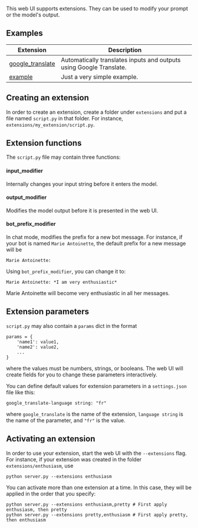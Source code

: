 This web UI supports extensions. They can be used to modify your prompt or the model's output.

## Examples

|Extension|Description|
|---------|-----------|
|[google_translate](https://github.com/oobabooga/text-generation-webui/blob/main/extensions/google_translate/script.py)| Automatically translates inputs and outputs using Google Translate.|
|[example](https://github.com/oobabooga/text-generation-webui/blob/main/extensions/example/script.py)| Just a very simple example.|

## Creating an extension

In order to create an extension, create a folder under `extensions` and put a file named `script.py` in that folder. For instance, `extensions/my_extension/script.py`. 

## Extension functions

The `script.py` file may contain three functions:

#### input_modifier

Internally changes your input string before it enters the model.

#### output_modifier

Modifies the model output before it is presented in the web UI.

#### bot_prefix_modifier

In chat mode, modifies the prefix for a new bot message. For instance, if your bot is named `Marie Antoinette`, the default prefix for a new message will be

```
Marie Antoinette:
```

Using `bot_prefix_modifier`, you can change it to:

```
Marie Antoinette: *I am very enthusiastic*
```
 
Marie Antoinette will become very enthusiastic in all her messages.

## Extension parameters

`script.py` may also contain a `params` dict in the format

```
params = {
    'name1': value1,
    'name2': value2,
    ...
}
```

where the values must be numbers, strings, or booleans. The web UI will create fields for you to change these parameters interactively.

You can define default values for extension parameters in a `settings.json` file like this:

```
google_translate-language string: "fr"
``` 

where `google_translate` is the name of the extension, `language string` is the name of the parameter, and `"fr"` is the value.

## Activating an extension

In order to use your extension, start the web UI with the `--extensions` flag. For instance, if your extension was created in the folder `extensions/enthusiasm`, use

`python server.py --extensions enthusiasm`

You can activate more than one extension at a time. In this case, they will be applied in the order that you specify:

```
python server.py --extensions enthusiasm,pretty # First apply enthusiasm, then pretty
python server.py --extensions pretty,enthusiasm # First apply pretty, then enthusiasm
```


